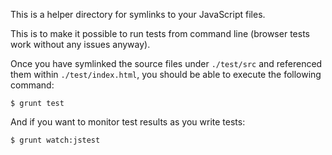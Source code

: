 This is a helper directory for symlinks to your JavaScript files.

This is to make it possible to run tests from command line (browser
tests work without any issues anyway).

Once you have symlinked the source files under `./test/src` and
referenced them within `./test/index.html`, you should be able to
execute the following command:

    $ grunt test

And if you want to monitor test results as you write tests:

    $ grunt watch:jstest

